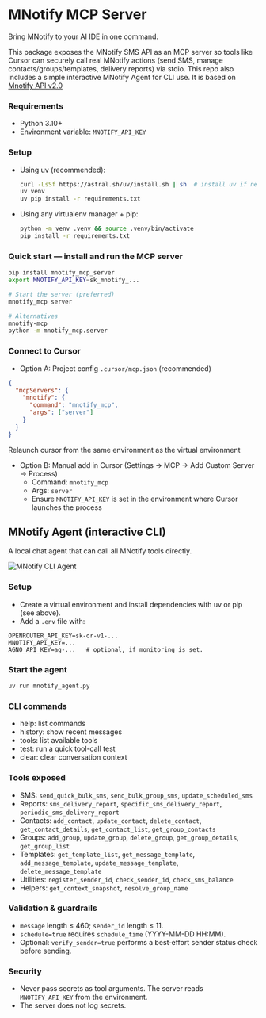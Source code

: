# MNotify MCP Server

Bring MNotify to your AI IDE in one command.

This package exposes the MNotify SMS API as an MCP server so tools like Cursor can securely call real MNotify actions (send SMS, manage contacts/groups/templates, delivery reports) via stdio. This repo also includes a simple interactive MNotify Agent for CLI use. It is based on [Mnotify API v2.0](https://readthedocs.mnotify.com/)

### Requirements
- Python 3.10+
- Environment variable: `MNOTIFY_API_KEY`

### Setup 
- Using uv (recommended):
  ```bash
  curl -LsSf https://astral.sh/uv/install.sh | sh  # install uv if needed
  uv venv                                          
  uv pip install -r requirements.txt               
  ```
- Using any virtualenv manager + pip:
  ```bash
  python -m venv .venv && source .venv/bin/activate
  pip install -r requirements.txt
  ```

### Quick start  — install and run the MCP server
```bash
pip install mnotify_mcp_server
export MNOTIFY_API_KEY=sk_mnotify_...

# Start the server (preferred)
mnotify_mcp server

# Alternatives
mnotify-mcp
python -m mnotify_mcp.server
```

### Connect to Cursor
- Option A: Project config `.cursor/mcp.json` (recommended)
```json
{
  "mcpServers": {
    "mnotify": {
      "command": "mnotify_mcp",
      "args": ["server"]
    }
  }
}
```
Relaunch cursor from the same environment as the virtual environment

- Option B: Manual add in Cursor (Settings → MCP → Add Custom Server → Process)
  - Command: `mnotify_mcp`
  - Args: `server`
  - Ensure `MNOTIFY_API_KEY` is set in the environment where Cursor launches the process



## MNotify Agent (interactive CLI)
A local chat agent that can call all MNotify tools directly.

![MNotify CLI Agent](images/mnotify_cli_agent.png)

### Setup 
- Create a virtual environment and install dependencies with uv or pip (see above).
- Add a `.env` file with:
```env
OPENROUTER_API_KEY=sk-or-v1-...
MNOTIFY_API_KEY=...
AGNO_API_KEY=ag-...   # optional, if monitoring is set.
```

### Start the agent
```bash
uv run mnotify_agent.py
```

### CLI commands
- help: list commands
- history: show recent messages
- tools: list available tools
- test: run a quick tool-call test
- clear: clear conversation context


### Tools exposed
- SMS: `send_quick_bulk_sms`, `send_bulk_group_sms`, `update_scheduled_sms`
- Reports: `sms_delivery_report`, `specific_sms_delivery_report`, `periodic_sms_delivery_report`
- Contacts: `add_contact`, `update_contact`, `delete_contact`, `get_contact_details`, `get_contact_list`, `get_group_contacts`
- Groups: `add_group`, `update_group`, `delete_group`, `get_group_details`, `get_group_list`
- Templates: `get_template_list`, `get_message_template`, `add_message_template`, `update_message_template`, `delete_message_template`
- Utilities: `register_sender_id`, `check_sender_id`, `check_sms_balance`
- Helpers: `get_context_snapshot`, `resolve_group_name`

### Validation & guardrails
- `message` length ≤ 460; `sender_id` length ≤ 11.
- `schedule=true` requires `schedule_time` (YYYY-MM-DD HH:MM).
- Optional: `verify_sender=true` performs a best‑effort sender status check before sending.

### Security
- Never pass secrets as tool arguments. The server reads `MNOTIFY_API_KEY` from the environment.
- The server does not log secrets.